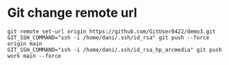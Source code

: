 # Git change remote url

    git remote set-url origin https://github.com/GitUser0422/demo3.git
    GIT_SSH_COMMAND="ssh -i /home/dani/.ssh/id_rsa" git push --force origin main
    GIT_SSH_COMMAND="ssh -i /home/dani/.ssh/id_rsa_hp_arcmedia" git push work main --force
